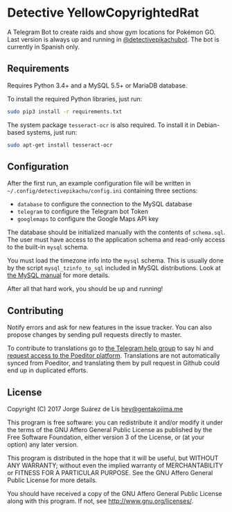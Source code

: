 # Detective YellowCopyrightedRat

A Telegram Bot to create raids and show gym locations for Pokémon GO. Last version is always up and running in [@detectivepikachubot](https://t.me/detectivepikachubot). The bot is currently in Spanish only.

## Requirements

Requires Python 3.4+ and a MySQL 5.5+ or MariaDB database.

To install the required Python libraries, just run:

```bash
sudo pip3 install -r requirements.txt
```

The system package `tesseract-ocr` is also required. To install it in Debian-based systems, just run:

```bash
sudo apt-get install tesseract-ocr
```

## Configuration

After the first run, an example configuration file will be written in `~/.config/detectivepikachu/config.ini` containing three sections:

* `database` to configure the connection to the MySQL database
* `telegram` to configure the Telegram bot Token
* `googlemaps` to configure the Google Maps API key

The database should be initialized manually with the contents of `schema.sql`. The user must have access to the application schema and read-only access to the built-in `mysql` schema.

You must load the timezone info into the `mysql` schema. This is usually done by the script `mysql_tzinfo_to_sql` included in MySQL distributions. Look at [the MySQL manual](https://dev.mysql.com/doc/refman/5.5/en/mysql-tzinfo-to-sql.html) for more details.

After all that hard work, you should be up and running!

## Contributing

Notify errors and ask for new features in the issue tracker. You can also propose changes by sending pull requests directly to master.

To contribute to translations go to [the Telegram help group](https://t.me/detectivepikachuayuda) to say hi and [request access to the Poeditor platform](https://poeditor.com/join/project/ptifyZlsJv). Translations are not automatically synced from Poeditor, and translating them by pull request in Github could end up in duplicated efforts.

## License

Copyright (C) 2017 Jorge Suárez de Lis <hey@gentakojima.me>

This program is free software: you can redistribute it and/or modify it under the terms of the GNU Affero General Public License as published by the Free Software Foundation, either version 3 of the License, or (at your option) any later version.

This program is distributed in the hope that it will be useful, but WITHOUT ANY WARRANTY; without even the implied warranty of MERCHANTABILITY or FITNESS FOR A PARTICULAR PURPOSE. See the GNU Affero General Public License for more details.

You should have received a copy of the GNU Affero General Public License along with this program. If not, see <http://www.gnu.org/licenses/>.
